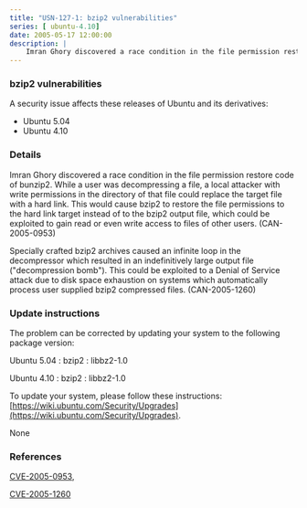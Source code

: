 ```yaml
---
title: "USN-127-1: bzip2 vulnerabilities"
series: [ ubuntu-4.10]
date: 2005-05-17 12:00:00
description: |
    Imran Ghory discovered a race condition in the file permission restore code of bunzip2. While a user was decompressing a file, a local attacker with write permissions in the directory of that file could replace the target file with a hard link. This would cause bzip2 to restore the file permissions to the hard link target instead of to the bzip2 output file, which could be exploited to gain read or even write access to files of other users. (CAN-2005-0953)
--- 
```

 
### bzip2 vulnerabilities

A security issue affects these releases of Ubuntu and its derivatives:

* Ubuntu 5.04
* Ubuntu 4.10

### Details

Imran Ghory discovered a race condition in the file permission restore code of bunzip2. While a user was decompressing a file, a local attacker with write permissions in the directory of that file could replace the target file with a hard link. This would cause bzip2 to restore the file permissions to the hard link target instead of to the bzip2 output file, which could be exploited to gain read or even write access to files of other users. (CAN-2005-0953)

Specially crafted bzip2 archives caused an infinite loop in the decompressor which resulted in an indefinitively large output file (&quot;decompression bomb&quot;). This could be exploited to a Denial of Service attack due to disk space exhaustion on systems which automatically process user supplied bzip2 compressed files. (CAN-2005-1260)

### Update instructions

The problem can be corrected by updating your system to the following package version:

Ubuntu 5.04
 : bzip2 
 : libbz2-1.0 

Ubuntu 4.10
 : bzip2 
 : libbz2-1.0 

To update your system, please follow these instructions: [https://wiki.ubuntu.com/Security/Upgrades](https://wiki.ubuntu.com/Security/Upgrades).

None

### References

 [CVE-2005-0953](http://people.ubuntu.com/~ubuntu-security/cve/CVE-2005-0953), 

 [CVE-2005-1260](http://people.ubuntu.com/~ubuntu-security/cve/CVE-2005-1260)
 
